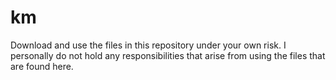 # km

Download and use the files in this repository under your own risk. I personally do not hold any responsibilities that arise from using the files that are found here.
